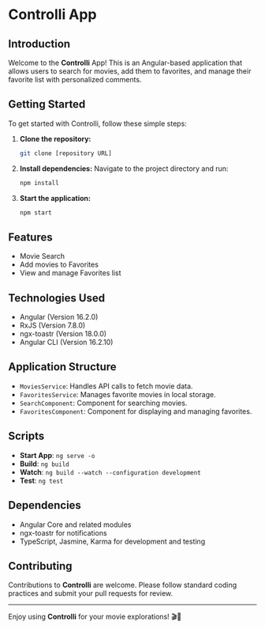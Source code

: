 # Controlli App

## Introduction

Welcome to the **Controlli** App! This is an Angular-based application that allows users to search for movies, add them to favorites, and manage their favorite list with personalized comments.

## Getting Started

To get started with Controlli, follow these simple steps:

1. **Clone the repository:**
    ```bash
    git clone [repository URL]
    ```

2. **Install dependencies:**
    Navigate to the project directory and run:
    ```bash
    npm install
    ```

3. **Start the application:**
    ```bash
    npm start
    ```

## Features

- Movie Search
- Add movies to Favorites
- View and manage Favorites list

## Technologies Used

- Angular (Version 16.2.0)
- RxJS (Version 7.8.0)
- ngx-toastr (Version 18.0.0)
- Angular CLI (Version 16.2.10)

## Application Structure

- `MoviesService`: Handles API calls to fetch movie data.
- `FavoritesService`: Manages favorite movies in local storage.
- `SearchComponent`: Component for searching movies.
- `FavoritesComponent`: Component for displaying and managing favorites.

## Scripts

- **Start App**: `ng serve -o`
- **Build**: `ng build`
- **Watch**: `ng build --watch --configuration development`
- **Test**: `ng test`

## Dependencies

- Angular Core and related modules
- ngx-toastr for notifications
- TypeScript, Jasmine, Karma for development and testing

## Contributing

Contributions to **Controlli** are welcome. Please follow standard coding practices and submit your pull requests for review.

---

Enjoy using **Controlli** for your movie explorations! 🎬🍿
